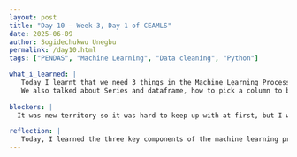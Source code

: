 ```yaml
---
layout: post
title: "Day 10 – Week-3, Day 1 of CEAMLS"
date: 2025-06-09
author: Sogidechukwu Unegbu
permalink: /day10.html
tags: ["PENDAS", "Machine Learning", "Data cleaning", "Python"]

what_i_learned: |  
   Today I learnt that we need 3 things in the Machine Learning Process. We talked about and went into **PENDAS**. It is a python library. we also discussed some functions like the head(), tail(), difference between drop(), and dropna(). Mergeing various files, getting the information about the file using info(), and more
   We also talked about Series and dataframe, how to pick a column to be our y and how to pick the columns that would be our X. We also saw a [**PENDAS** cheat sheet](https://studylib.net/doc/25268801/pandas-cheat-sheet). 
   
blockers: |
  It was new territory so it was hard to keep up with at first, but I was able to quickly catch up.

reflection: |
   Today, I learned the three key components of the machine learning process and explored the Pandas Python library. We practiced using functions like head(), tail(), drop(), and info(), and learned how to merge datasets. I also understood the difference between Series and DataFrames, and how to choose X and Y variables. The Pandas cheat sheet was a helpful guide throughout the lesson.
---
```


